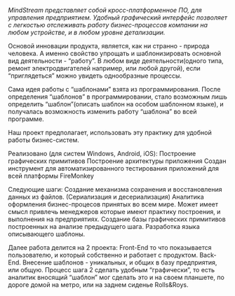 *MindStream представляет собой кросс-платформенное ПО, для управления предприятием. Удобный графический интерфейс позволяет с легкостью отслеживать работу бизнес-процессов компании на любом устройстве, и  в любом уровне детализации.*

Основой инновации продукта, является, как ни странно - природа человека. А именно свойство упрощать и шаблонизировать основной вид деятельности - “работу”. В любом виде деятельности(одного типа, ремонт электродвигателей например, или любой другой), если “приглядеться” можно увидеть однообразные процессы. 

Сама идея работы с “шаблонами” взята из программирования. После определения “шаблонов” в программировании, стало возможным лишь определить “шаблон”(описать шаблон на особом шаблонном языке), и получалась возможность изменить работу “шаблона” во всей программе. 

Наш проект предполагает, использовать эту практику для удобной работы бизнес-систем.

Реализовано (для систем Windows, Android, iOS):
Построение графических примитивов
Построение архитектуры приложения
Создан инструмент для автоматизированного тестирования приложений для всей платформы FireMonkey

Следующие шаги:
Создание механизма сохранения и восстановления данных из файлов. (Сериализация и десериализация)
Аналитика оформления бизнес-процесов принятых во всем мире. Может имеет смысл привлечь менеджеров которые имеют практику построения, и выполнения на предприятиях.
Создание базы графических примитивов построенных на анализе предыдущего шага.
Разработка языка описывающего шаблоны.

Далее работа делится на 2 проекта:
Front-End то что показывается пользователю, и который собственно и работает с продуктом. 
Back-End. Внесение шаблонов - уникальных, и общих в базу предприятия, или общую. 
Процесс шага 2 сделать удобным “графически”, то есть аналитик вносящий “шаблон” мог сделать это и на своем планшете, по дороге домой на метро, или на заднем сиденье Rolls&Roys.

